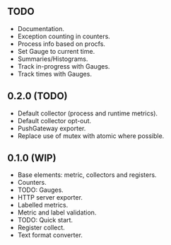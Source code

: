 TODO
----
- Documentation.
- Exception counting in counters.
- Process info based on procfs.
- Set Gauge to current time.
- Summaries/Histograms.
- Track in-progress with Gauges.
- Track times with Gauges.

0.2.0 (TODO)
------------
- Default collector (process and runtime metrics).
- Default collector opt-out.
- PushGateway exporter.
- Replace use of mutex with atomic where possible.

0.1.0 (WIP)
-----------
- Base elements: metric, collectors and registers.
- Counters.
- TODO: Gauges.
- HTTP server exporter.
- Labelled metrics.
- Metric and label validation.
- TODO: Quick start.
- Register collect.
- Text format converter.
